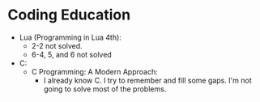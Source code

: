 # Coding Education

- Lua (Programming in Lua 4th):
  - 2-2 not solved.
  - 6-4, 5, and 6 not solved
- C:
  - C Programming: A Modern Approach:
    - I already know C. I try to remember and fill some gaps. I'm not going to solve most of the problems.
